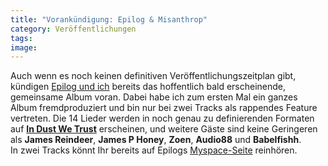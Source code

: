 ```yaml
---
title: "Vorankündigung: Epilog & Misanthrop"
category: Veröffentlichungen
tags: 
image: 
---
```


Auch wenn es noch keinen definitiven Veröffentlichungszeitplan gibt, kündigen [Epilog und ich](http://www.sonkas.de/?p=141) bereits das hoffentlich bald erscheinende, gemeinsame Album voran. Dabei habe ich zum ersten Mal ein ganzes Album fremdproduziert und bin nur bei zwei Tracks als rappendes Feature vertreten. Die 14 Lieder werden in noch genau zu definierenden Formaten auf **[In Dust We Trust](http://www.ndstwtrst.net/)** erscheinen, und weitere Gäste sind keine Geringeren als **James Reindeer**, **James P Honey**, **Zoen**, **Audio88** und **Babelfishh**.  
In zwei Tracks könnt Ihr bereits auf Epilogs [Myspace-Seite](http://www.myspace.com/epilograp) reinhören.